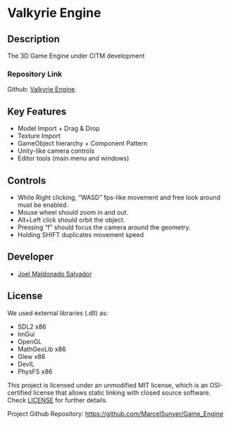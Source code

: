 # Valkyrie Engine

## Description

The 3D Game Engine under CITM development

### Repository Link

Github: [Valkyrie Engine](https://github.com/Neffyer/Valkyrie_Engine_2).

## Key Features

 -  Model Import + Drag & Drop
 -  Texture Import
 -  GameObject hierarchy + Component Pattern
 -  Unity-like camera controls
 -  Editor tools (main menu and windows)

## Controls

 - While Right clicking, “WASD” fps-like movement and free look around must be enabled.
 - Mouse wheel should zoom in and out.
 - Alt+Left click should orbit the object.
 - Pressing “f” should focus the camera around the geometry.
 - Holding SHIFT duplicates movement speed

## Developer

 - [Joel Maldonado Salvador](https://github.com/neffyer)

## License

We used external libraries (.dll) as:

 - SDL2 x86
 - ImGui
 - OpenGL
 - MathGeoLib x86
 - Glew x86
 - DevIL
 - PhysFS x86

This project is licensed under an unmodified MIT license, which is an OSI-certified license that allows static linking with closed source software. Check [LICENSE](https://github.com/git/git-scm.com/blob/main/MIT-LICENSE.txt) for further details.

Project Github Repository: https://github.com/MarcelSunyer/Game_Engine

